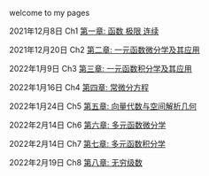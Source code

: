welcome to my pages



2021年12月8日 Ch1 
[第一章: 函数 极限 连续](https://quanlongcs.github.io/ZSB/math/Ch1/README.html)



2021年12月20日 Ch2
[第二章: 一元函数微分学及其应用](https://quanlongcs.github.io/ZSB/math/Ch2/README.html)



2022年1月9日 Ch3
[第三章: 一元函数积分学及其应用](https://quanlongcs.github.io/ZSB/math/Ch3/README.html)



2022年1月16日 Ch4
[第四章: 常微分方程](https://quanlongcs.github.io/ZSB/math/Ch4/README.html)



2022年1月24日 Ch5
[第五章: 向量代数与空间解析几何](https://quanlongcs.github.io/ZSB/math/Ch5/README.html)





2022年2月14日 Ch6
[第六章: 多元函数微分学](https://quanlongcs.github.io/ZSB/math/Ch6/README.html)

2022年2月14日 Ch7
[第七章: 多元函数积分学](https://quanlongcs.github.io/ZSB/math/Ch7/README.html)



2022年2月19日 Ch8
[第八章: 无穷级数](https://quanlongcs.github.io/ZSB/math/Ch8/README.html)



